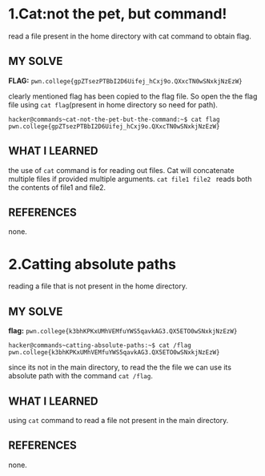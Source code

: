 # 1.Cat:not the pet, but command!
read a file present in the home directory with cat command to obtain flag.

## MY SOLVE
**FLAG:** `pwn.college{gpZTsezPTBbI2D6Uifej_hCxj9o.QXxcTN0wSNxkjNzEzW}`

clearly mentioned flag has been copied to the flag file. So open the the flag file using `cat flag`(present in home directory so need for path).
```
hacker@commands~cat-not-the-pet-but-the-command:~$ cat flag
pwn.college{gpZTsezPTBbI2D6Uifej_hCxj9o.QXxcTN0wSNxkjNzEzW}
```

## WHAT I LEARNED 
the use of `cat` command is for reading out files. Cat will concatenate multiple files if provided multiple arguments. `cat file1 file2 ` reads both the contents of file1 and file2.

## REFERENCES 
none.


# 2.Catting absolute paths
reading a file that is not present in the home directory.

## MY SOLVE
**flag:** `pwn.college{k3bhKPKxUMhVEMfuYWS5qavkAG3.QX5ETO0wSNxkjNzEzW}`
```
hacker@commands~catting-absolute-paths:~$ cat /flag
pwn.college{k3bhKPKxUMhVEMfuYWS5qavkAG3.QX5ETO0wSNxkjNzEzW}
```
since its not in the main directory, to read the the file we can use its absolute path with the command `cat /flag`.

## WHAT I LEARNED 
using `cat` command to read a file not present in the main directory.

## REFERENCES 
none.

